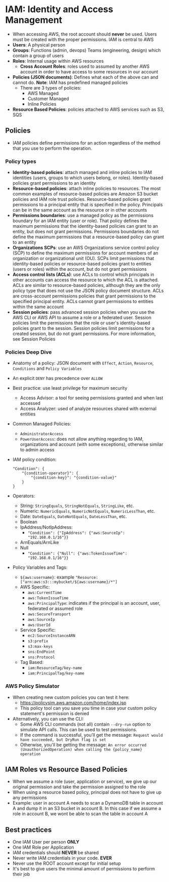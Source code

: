 # IAM: Identity and Access Management

- When accessing AWS, the root account should **never** be used. Users must be created with the proper permissions. IAM is central to AWS
- **Users**: A physical person
- **Groups**: Functions (admin, devops) Teams (engineering, design) which contain a group of users
- **Roles**: Internal usage within AWS resources
    - **Cross Account Roles**: roles used to assumed by another AWS account in order to have access to some resources in our account
- **Policies (JSON documents)**: Defines what each of the above can and cannot do. **Note**: IAM has predefined managed policies
    - There are 3 types of policies:
        - AWS Managed
        - Customer Managed
        - Inline Policies
- **Resource Based Policies**: policies attached to AWS services such as S3, SQS

## Policies

- IAM policies define permissions for an action regardless of the method that you use to perform the operation.

### Policy types

- **Identity-based policies**: attach managed and inline policies to IAM identities (users, groups to which users belong, or roles). Identity-based policies grant permissions to an identity
- **Resource-based policies**: attach inline policies to resources. The most common examples of resource-based policies are Amazon S3 bucket policies and IAM role trust policies. Resource-based policies grant permissions to a principal entity that is specified in the policy. Principals can be in the same account as the resource or in other accounts
- **Permissions boundaries**: use a managed policy as the permissions boundary for an IAM entity (user or role). That policy defines the maximum permissions that the identity-based policies can grant to an entity, but does not grant permissions. Permissions boundaries do not define the maximum permissions that a resource-based policy can grant to an entity
- **Organizations SCPs**: use an AWS Organizations service control policy (SCP) to define the maximum permissions for account members of an organization or organizational unit (OU). SCPs limit permissions that identity-based policies or resource-based policies grant to entities (users or roles) within the account, but do not grant permissions
- **Access control lists (ACLs)**: use ACLs to control which principals in other accounts can access the resource to which the ACL is attached. ACLs are similar to resource-based policies, although they are the only policy type that does not use the JSON policy document structure. ACLs are cross-account permissions policies that grant permissions to the specified principal entity. ACLs cannot grant permissions to entities within the same account
- **Session policies**: pass advanced session policies when you use the AWS CLI or AWS API to assume a role or a federated user. Session policies limit the permissions that the role or user's identity-based policies grant to the session. Session policies limit permissions for a created session, but do not grant permissions. For more information, see Session Policies

### Policies Deep Dive

- Anatomy of a policy: JSON document with `Effect`, `Action`, `Resource`, `Conditions` and `Policy Variables`
- An explicit `DENY` has precedence over `ALLOW`
- Best practice: use least privilege for maximum security
    - Access Advisor: a tool for seeing permissions granted and when last accessed
    - Access Analyzer: used of analyze resources shared with external entities
- Common Managed Policies:
    - `AdministratorAccess`
    - `PowerUserAccess`: does not allow anything regarding to IAM, organizations and account (with some exceptions), otherwise similar to admin access
- IAM policy condition:

    ```
    "Condition": {
        "{condition-operator}": {
            "{condition-key}": "{condition-value}"
        }
    }
    ```

- Operators:
    - String: `StringEquals`, `StringNotEquals`, `StringLike`, etc.
    - Numeric: `NumericEquals`, `NumericNotEquals`, `NumericLessThan`, etc.
    - Date: `DateEquals`, `DateNotEquals`, `DateLessThan`, etc.
    - Boolean
    - IpAddress/NotIpAddress:
        - `"Condition": {"IpAddress": {"aws:SourceIp": "192.168.0.1/16"}}`
    - ArnEquals/ArnLike
    - Null
        - `"Condition": {"Null": {"aws:TokenIssueTime": "192.168.0.1/16"}}`
- Policy Variables and Tags:
    - `${aws:username}`: example `"Resource:["arn:aws:s3:::mybucket/${aws:username}/*"]`
    - AWS Specific:
        - `aws:CurrentTime`
        - `aws:TokenIssueTime`
        - `aws:PrincipalType`: indicates if the principal is an account, user, federated or assumed role
        - `aws:SecureTransport`
        - `aws:SourceIp`
        - `aws:UserId`
    - Service Specific:
        - `ec2:SourceInstanceARN`
        - `s3:prefix`
        - `s3:max-keys`
        - `sns:EndPoint`
        - `sns:Protocol`
    - Tag Based:
        - `iam:ResourceTag/key-name`
        - `iam:PrincipalTag/key-name`

### AWS Policy Simulator

- When creating new custom policies you can test it here:
  - https://policysim.aws.amazon.com/home/index.jsp
  - This policy tool can you save you time in case your custom policy statement's permission is denied
- Alternatively, you can use the CLI:
    - Some AWS CLI commands (not all) contain `--dry-run` option to simulate API calls. This can be used to test permissions.
    - If the command is successful, you'll get the message: `Request would have succeeded, but DryRun flag is set`
    - Otherwise, you'll be getting the message: `An error occurred (UnauthorizedOperation) when calling the {policy_name} operation`

## IAM Roles vs Resource Based Policies

- When we assume a role (user, application or service), we give up our original permission and take the permission assigned to the role
- When using a resource based policy, principal does not have to give up any permissions
- Example: user in account A needs to scan a DynamoDB table in account A and dump it in an S3 bucket in account B. In this case if we assume a role in account B, we wont be able to scan the table in account A
  
## Best practices

- One IAM User per person **ONLY**
- One IAM Role per Application
- IAM credentials should **NEVER** be shared
- Never write IAM credentials in your code. **EVER**
- Never use the ROOT account except for initial setup
- It's best to give users the minimal amount of permissions to perform their job